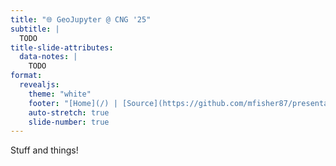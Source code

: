 ```yaml
---
title: "🌐 GeoJupyter @ CNG '25"
subtitle: |
  TODO
title-slide-attributes:
  data-notes: |
    TODO
format:
  revealjs:
    theme: "white"
    footer: "[Home](/) | [Source](https://github.com/mfisher87/presentation-cng2025)"
    auto-stretch: true
    slide-number: true
---
```


Stuff and things!
